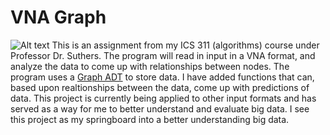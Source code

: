 # VNA Graph
![Alt text](https://github.com/lsoriano808/graphs/blob/master/Eigenvector-centrality.png)
This is an assignment from my ICS 311 (algorithms) course under Professor Dr. Suthers. 
The program will read in input in a VNA format, and analyze the data to come up with relationships between nodes. The program uses a [Graph ADT](https://en.wikipedia.org/wiki/Graph_(abstract_data_type)) to store data.  I have added functions that can, based upon realtionships between the data, come up with predictions of data. This project is currently being applied to other input formats and has served as a way for me to better understand and evaluate big data. I see this project as my springboard into a better understanding big data. 

